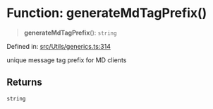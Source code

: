 # Function: generateMdTagPrefix()

> **generateMdTagPrefix**(): `string`

Defined in: [src/Utils/generics.ts:314](https://github.com/WhiskeySockets/Baileys/blob/2fdabb7f387029b680a2c5e056c7022c25b0f110/src/Utils/generics.ts#L314)

unique message tag prefix for MD clients

## Returns

`string`
